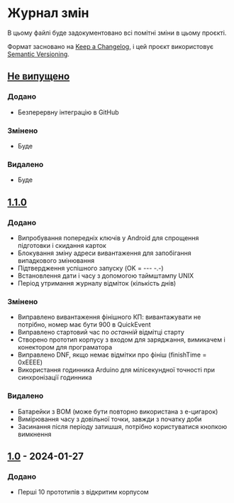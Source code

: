 # Журнал змін

В цьому файлі буде задокументовано всі помітні зміни в цьому проєкті.

Формат засновано на [Keep a Changelog](https://keepachangelog.com/en/1.1.0/),
і цей проєкт використовує [Semantic Versioning](https://semver.org/spec/v2.0.0.html).

## [Не випущено]

### Додано

- Безперервну інтеграцію в GitHub

### Змінено

- Буде

### Видалено

- Буде

## [1.1.0]

### Додано

- Випробування попередніх ключів у Android для спрощення підготовки і скидання карток
- Блокування зміну адреси вивантаження для запобігання випадкового змінювання
- Підтвердження успішного запуску (OK = --- -.-)
- Встановлення дати і часу з допомогою таймштампу UNIX
- Період утримання журналу відміток (кількість днів)

### Змінено

- Виправлено вивантаження фінішного КП: вивантажувати не потрібно, номер має бути 900 в QuickEvent
- Виправлено стартовий час по *останній* відмітці старту
- Створено прототип корпусу з входом для заряджання, вимикачем і конектором для програматора
- Виправлено DNF, якщо немає відмітки про фініш (finishTime = 0xEEEE)
- Використання годинника Arduino для мілісекундної точності при синхронізації годинника

### Видалено

- Батарейки з BOM (може бути повторно використана з е-цигарок)
- Вимірювання часу з довільної точки, завжди з початку доби
- Засинання після періоду затишшя, потрібно користуватися кнопкою вимкнення

## [1.0] - 2024-01-27

### Додано

- Перші 10 прототипів з відкритим корпусом

[Не випущено]: https://github.com/sakhnik/arduin-o-punch/compare/v1.1.0...HEAD
[1.1.0]: https://github.com/sakhnik/arduin-o-punch/compare/v1.0...v1.1.0
[1.0]: https://github.com/sakhnik/arduin-o-punch/releases/tag/v1.0
